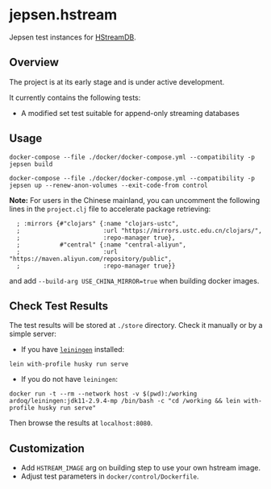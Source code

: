 # jepsen.hstream

Jepsen test instances for [HStreamDB](https://github.com/hstreamdb/hstream).

## Overview

The project is at its early stage and is under active development.

It currently contains the following tests:

- A modified set test suitable for append-only streaming databases

## Usage

```
docker-compose --file ./docker/docker-compose.yml --compatibility -p jepsen build

docker-compose --file ./docker/docker-compose.yml --compatibility -p jepsen up --renew-anon-volumes --exit-code-from control
```

**Note:** For users in the Chinese mainland, you can uncomment the following lines in the `project.clj` file to accelerate package retrieving:

```
  ; :mirrors {#"clojars" {:name "clojars-ustc",
  ;                       :url "https://mirrors.ustc.edu.cn/clojars/",
  ;                       :repo-manager true},
  ;           #"central" {:name "central-aliyun",
  ;                       :url "https://maven.aliyun.com/repository/public",
  ;                       :repo-manager true}}
```

and add `--build-arg USE_CHINA_MIRROR=true` when building docker images.

## Check Test Results

The test results will be stored at `./store` directory. Check it manually or by a simple server:

- If you have [`leiningen`](https://leiningen.org/) installed:
```
lein with-profile husky run serve
```
- If you do not have `leiningen`:
```
docker run -t --rm --network host -v $(pwd):/working ardoq/leiningen:jdk11-2.9.4-mp /bin/bash -c "cd /working && lein with-profile husky run serve"
```

Then browse the results at `localhost:8080`.

## Customization

- Add `HSTREAM_IMAGE` arg on building step to use your own hstream image.
- Adjust test parameters in `docker/control/Dockerfile`.
